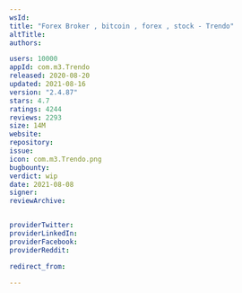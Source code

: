 ```yaml
---
wsId: 
title: "Forex Broker , bitcoin , forex , stock - Trendo"
altTitle: 
authors:

users: 10000
appId: com.m3.Trendo
released: 2020-08-20
updated: 2021-08-16
version: "2.4.87"
stars: 4.7
ratings: 4244
reviews: 2293
size: 14M
website: 
repository: 
issue: 
icon: com.m3.Trendo.png
bugbounty: 
verdict: wip
date: 2021-08-08
signer: 
reviewArchive:


providerTwitter: 
providerLinkedIn: 
providerFacebook: 
providerReddit: 

redirect_from:

---
```



